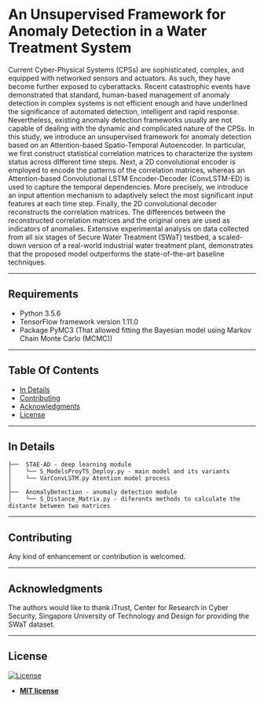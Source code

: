 # An Unsupervised Framework for Anomaly Detection in a Water Treatment System 
Current Cyber-Physical Systems (CPSs) are sophisticated, complex, and equipped with networked sensors and actuators. As such, they have become further exposed to cyberattacks. Recent catastrophic events have demonstrated that standard, human-based management of anomaly detection in complex systems is not efficient enough and have underlined the significance of automated detection, intelligent and rapid response. Nevertheless, existing anomaly detection frameworks usually are not capable of dealing with the dynamic and complicated nature of the CPSs. In this study, we introduce an unsupervised framework for anomaly detection based on an Attention-based Spatio-Temporal Autoencoder. In particular, we first construct statistical correlation matrices to characterize the system status across different time steps. Next, a 2D convolutional encoder is employed to encode the patterns of the correlation matrices, whereas an Attention-based Convolutional LSTM Encoder-Decoder (ConvLSTM-ED) is used to capture the temporal dependencies. More precisely, we introduce an input attention mechanism to adaptively select the most significant input features at each time step. Finally, the 2D convolutional decoder reconstructs the correlation matrices. The differences between the reconstructed correlation matrices and the original ones are used as indicators of anomalies. Extensive experimental analysis on data collected from all six stages of Secure Water Treatment (SWaT) testbed, a scaled-down version of a real-world industrial water treatment plant, demonstrates that the proposed model outperforms the state-of-the-art baseline techniques.

---

## Requirements
- Python 3.5.6
- TensorFlow framework version 1.11.0 
- Package PyMC3 (That allowed fitting the Bayesian model using Markov Chain Monte Carlo (MCMC))
---

## Table Of Contents
-  [In Details](#in-details)
-  [Contributing](#contributing)
-  [Acknowledgments](#acknowledgments)
- [License](#license)

---

## In Details
```
├──  STAE-AD - deep learning module 
│    └── S_ModelsProyTS_Deploy.py - main model and its variants
│    └── VarConvLSTM.py Atention model process 
│
├──  AnomalyDetection - anomaly detection module
│    └── S_Distance_Matrix.py - diferents methods to calculate the distante between two matrices 
```
---

## Contributing
Any kind of enhancement or contribution is welcomed.

---

## Acknowledgments
The authors would like to thank iTrust, Center for Research in Cyber Security, Singapore University of Technology and Design for providing the SWaT dataset.

---

## License
[![License](http://img.shields.io/:license-mit-blue.svg?style=flat-square)](http://badges.mit-license.org)

- **[MIT license](https://github.com/MayraMacasC/AnomalyDetection/blob/master/LICENSE.md)**


